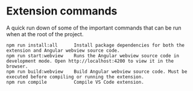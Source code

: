 # Extension commands

A quick run down of some of the important commands that can be run when at the root of the project.

```
npm run install:all      Install package dependencies for both the extension and Angular webview source code.
npm run start:webview    Runs the Angular webview source code in development mode. Open http://localhost:4200 to view it in the browser.
npm run build:webview    Build Angular webview source code. Must be executed before compiling or running the extension.
npm run compile          Compile VS Code extension.
```
